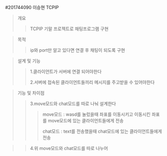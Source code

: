 #201744090 이승현 TCPIP
>개요
>>TCPIP 기말 프로젝트로 채팅프로그램 구현

>목적
>>ip와 port만 알고 있다면 연결 후 채팅이 되도록 구현

>설계 및 기능
>>1.클라이언트가 서버에 연결 되어야한다
>>
>>2.서버에 접속된 클라이언트들끼리 메시지를 주고받을 수 있어야한다

>기능 및 차이점
>>3.move모드와 chat모드를 따로 나눠 설계한다
>>>move모드 : wasd를 눌렀을때 좌표를 이동시키고 이동시킨 좌표를 move모드에 있는 클라이언트들에게 전송
>>>
>>>chat모드 : text를 전송했을때 chat모드에 있는 클라이언트들에게 전송

>>4.위 move모드와 chat모드를 따로 나누어 
